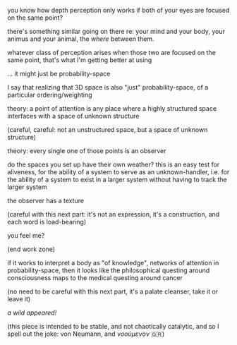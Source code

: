 you know how depth perception only works if both of your eyes are focused on the same point?

there's something similar going on there re: your mind and your body, your animus and your animal, the *where* between them.

whatever class of perception arises when those two are focused on the same point, that's what I'm getting better at using

... it might just be probability-space

I say that realizing that 3D space is also "just" probability-space, of a particular ordering/weighting

theory: a point of attention is any place where a highly structured space interfaces with a space of unknown structure

(careful, careful: not an unstructured space, but a space of unknown structure)

theory: every single one of those points is an observer

do the spaces you set up have their own weather? this is an easy test for aliveness, for the ability of a system to serve as an unknown-handler, i.e. for the ability of a system to exist in a larger system without having to track the larger system

the observer has a texture

(careful with this next part: it's not an expression, it's a construction, and each word is load-bearing)

you feel me?

(end work zone)

if it works to interpret a body as "of knowledge", networks of attention in probability-space, then it looks like the philosophical questing around consciousness maps to the medical questing around cancer

(no need to be careful with this next part, it's a palate cleanser, take it or leave it)

*a wild <von Neumenon> appeared!*

(this piece is intended to be stable, and not chaotically catalytic, and so I spell out the joke: von Neumann, and *νοούμενoν* 🇬🇷)
